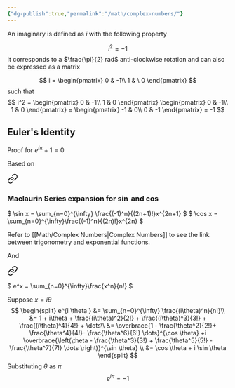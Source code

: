```yaml
---
{"dg-publish":true,"permalink":"/math/complex-numbers/"}
---
```



An imaginary is defined as $i$ with the following property

$$
i^2 = -1
$$
It corresponds to a $\frac{\pi}{2} rad$ anti-clockwise rotation and can also be expressed as a matrix

$$
i = \begin{pmatrix}
0 & -1\\
1 & \ 0
\end{pmatrix}
$$
such that
$$
i^2 = \begin{pmatrix}
0 & -1\\
1 & 0
\end{pmatrix}
\begin{pmatrix}
0 & -1\\
1 & 0
\end{pmatrix} = 
\begin{pmatrix}
-1 & 0\\
0 & -1
\end{pmatrix} = -1
$$
## Euler's Identity

Proof for $e^{i \pi} +1 = 0$

Based on 
<div class="transclusion internal-embed is-loaded"><a class="markdown-embed-link" href="/math/sequences-and-series/#maclaurin-series-expansion-for-sin-and-cos" aria-label="Open link"><svg xmlns="http://www.w3.org/2000/svg" width="24" height="24" viewBox="0 0 24 24" fill="none" stroke="currentColor" stroke-width="2" stroke-linecap="round" stroke-linejoin="round" class="svg-icon lucide-link"><path d="M10 13a5 5 0 0 0 7.54.54l3-3a5 5 0 0 0-7.07-7.07l-1.72 1.71"></path><path d="M14 11a5 5 0 0 0-7.54-.54l-3 3a5 5 0 0 0 7.07 7.07l1.71-1.71"></path></svg></a><div class="markdown-embed">



### Maclaurin Series expansion for $\sin$ and $\cos$

$
\sin x = \sum_{n=0}^{\infty} \frac{(-1)^n}{(2n+1)!}x^{2n+1}
$
$
\cos x = \sum_{n=0}^{\infty}\frac{(-1)^n}{(2n)!}x^{2n}
$

Refer to [[Math/Complex Numbers\|Complex Numbers]] to see the link between trigonometry and exponential functions.



</div></div>

And 
<div class="transclusion internal-embed is-loaded"><a class="markdown-embed-link" href="/math/sequences-and-series/#fa41a8" aria-label="Open link"><svg xmlns="http://www.w3.org/2000/svg" width="24" height="24" viewBox="0 0 24 24" fill="none" stroke="currentColor" stroke-width="2" stroke-linecap="round" stroke-linejoin="round" class="svg-icon lucide-link"><path d="M10 13a5 5 0 0 0 7.54.54l3-3a5 5 0 0 0-7.07-7.07l-1.72 1.71"></path><path d="M14 11a5 5 0 0 0-7.54-.54l-3 3a5 5 0 0 0 7.07 7.07l1.71-1.71"></path></svg></a><div class="markdown-embed">



$
e^x = \sum_{n=0}^{\infty}\frac{x^n}{n!}
$

</div></div>

Suppose $x=i\theta$
$$
\begin{split}
e^{i \theta } &= \sum_{n=0}^{\infty} \frac{(i\theta)^n}{n!}\\
&= 1 + i\theta + \frac{(i\theta)^2}{2!} + \frac{(i\theta)^3}{3!} + \frac{(i\theta)^4}{4!} + \dots\\
&= \overbrace{1 - \frac{\theta^2}{2!}+ \frac{\theta^4}{4!}- \frac{\theta^6}{6!} \dots}^{\cos \theta} +i \overbrace{\left(\theta - \frac{\theta^3}{3!} + \frac{\theta^5}{5!} - \frac{\theta^7}{7!} \dots
\right)}^{\sin \theta} \\
&= \cos \theta + i \sin \theta
\end{split}
$$
Substituting $\theta$ as $\pi$
$$
e^{i \pi} = -1
$$
